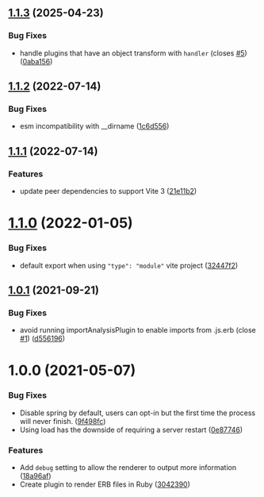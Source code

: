 ## [1.1.3](https://github.com/ElMassimo/vite-plugin-erb/compare/v1.1.2...v1.1.3) (2025-04-23)


### Bug Fixes

* handle plugins that have an object transform with `handler` (closes [#5](https://github.com/ElMassimo/vite-plugin-erb/issues/5)) ([0aba156](https://github.com/ElMassimo/vite-plugin-erb/commit/0aba156341d8e937d920741009df093058dbcb62))



## [1.1.2](https://github.com/ElMassimo/vite-plugin-erb/compare/v1.1.1...v1.1.2) (2022-07-14)


### Bug Fixes

* esm incompatibility with __dirname ([1c6d556](https://github.com/ElMassimo/vite-plugin-erb/commit/1c6d556da06a3ac9b6d650ed4f8e7150b7de5c1f))



## [1.1.1](https://github.com/ElMassimo/vite-plugin-erb/compare/v1.1.0...v1.1.1) (2022-07-14)


### Features

* update peer dependencies to support Vite 3 ([21e11b2](https://github.com/ElMassimo/vite-plugin-erb/commit/21e11b29f0667526962855b4b835b3d01ba65eee))



# [1.1.0](https://github.com/ElMassimo/vite-plugin-erb/compare/v1.0.1...v1.1.0) (2022-01-05)


### Bug Fixes

* default export when using `"type": "module"` vite project ([32447f2](https://github.com/ElMassimo/vite-plugin-erb/commit/32447f24ef757c894cf690228779fb4fb138edbb))



## [1.0.1](https://github.com/ElMassimo/vite-plugin-erb/compare/v1.0.0...v1.0.1) (2021-09-21)


### Bug Fixes

* avoid running importAnalysisPlugin to enable imports from .js.erb (close [#1](https://github.com/ElMassimo/vite-plugin-erb/issues/1)) ([d556196](https://github.com/ElMassimo/vite-plugin-erb/commit/d556196a35f1dac16923ef72625978105ed97f0d))



# 1.0.0 (2021-05-07)


### Bug Fixes

* Disable spring by default, users can opt-in but the first time the process will never finish. ([9f498fc](https://github.com/ElMassimo/vite-plugin-erb/commit/9f498fc22baabc25615d21d334187c4ef8da80c3))
* Using load has the downside of requiring a server restart ([0e87746](https://github.com/ElMassimo/vite-plugin-erb/commit/0e87746ec534356b34e8c1250cfa45f1ffd655c5))


### Features

* Add `debug` setting to allow the renderer to output more information ([18a96af](https://github.com/ElMassimo/vite-plugin-erb/commit/18a96af1079b3ba5d799fde630a7a1b95272d84c))
* Create plugin to render ERB files in Ruby ([3042390](https://github.com/ElMassimo/vite-plugin-erb/commit/3042390af044c666a718dff3e0cc3c4f27cc9910))



